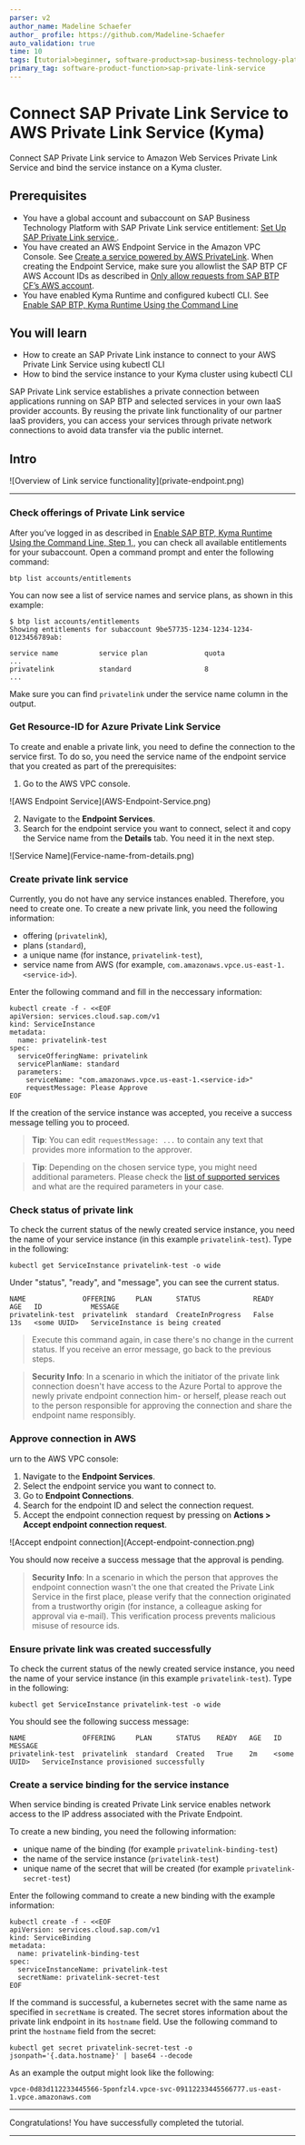 ```yaml
---
parser: v2
author_name: Madeline Schaefer
author_ profile: https://github.com/Madeline-Schaefer
auto_validation: true
time: 10
tags: [tutorial>beginner, software-product>sap-business-technology-platform, software-product-function>sap-btp-cockpit, tutorial>license, software-product-function>sap-private-link-service, software-product-function>sap-btp-command-line-interface]
primary_tag: software-product-function>sap-private-link-service
---
```


# Connect SAP Private Link Service to AWS Private Link Service (Kyma)
<!-- description --> Connect SAP Private Link service to Amazon Web Services Private Link Service and bind the service instance on a Kyma cluster.

## Prerequisites
- You have a global account and subaccount on SAP Business Technology Platform with SAP Private Link service entitlement: [Set Up SAP Private Link service ](private-link-onboarding).
- You have created an AWS Endpoint Service in the Amazon VPC Console. See [Create a service powered by AWS PrivateLink](https://docs.aws.amazon.com/vpc/latest/privatelink/create-endpoint-service.html).
When creating the Endpoint Service, make sure you allowlist the SAP BTP CF AWS Account IDs as described in [Only allow requests from SAP BTP CF’s AWS account](https://help.sap.com/docs/private-link/private-link1/best-practices-for-secure-endpoint-approval-on-aws).
- You have enabled Kyma Runtime and configured kubectl CLI. See [Enable SAP BTP, Kyma Runtime Using the Command Line](https://developers.sap.com/tutorials/btp-cli-setup-kyma-cluster.html)

## You will learn
  - How to create an SAP Private Link instance to connect to your AWS Private Link Service using kubectl CLI
  - How to bind the service instance to your Kyma cluster using kubectl CLI

 SAP Private Link service establishes a private connection between applications running on SAP BTP and selected services in your own IaaS provider accounts. By reusing the private link functionality of our partner IaaS providers, you can access your services through private network connections to avoid data transfer via the public internet.

## Intro
<!-- border -->![Overview of  Link service functionality](private-endpoint.png)

---

### Check offerings of Private Link service


After you’ve logged in as described in [Enable SAP BTP, Kyma Runtime Using the Command Line, Step 1,](https://developers.sap.com/tutorials/btp-cli-setup-kyma-cluster.html), you can check all available entitlements for your subaccount. Open a command prompt and enter the following command:

```Shell/Bash
btp list accounts/entitlements
```

You can now see a list of service names and service plans, as shown in this example:

```Shell/Bash
$ btp list accounts/entitlements
Showing entitlements for subaccount 9be57735-1234-1234-1234-0123456789ab:

service name          service plan              quota
...
privatelink           standard                  8
...
```

Make sure you can find `privatelink` under the service name column in the output.


### Get Resource-ID for Azure Private Link Service


To create and enable a private link, you need to define the connection to the service first. To do so, you need the service name of the endpoint service that you created as part of the prerequisites:

1. Go to the AWS VPC console.
<!-- border -->![AWS Endpoint Service](AWS-Endpoint-Service.png)

2. Navigate to the **Endpoint Services**.
3. Search for the endpoint service you want to connect, select it and copy the Service name from the **Details** tab. You need it in the next step.

<!-- border -->![Service Name](Fervice-name-from-details.png)


### Create private link service


Currently, you do not have any service instances enabled. Therefore, you need to create one. To create a new private link, you need the following information:

- offering (`privatelink`),
- plans (`standard`),
- a unique name (for instance, `privatelink-test`),
- service name from AWS (for example, `com.amazonaws.vpce.us-east-1.<service-id>`).

Enter the following command and fill in the neccessary information:

```Shell/Bash
kubectl create -f - <<EOF
apiVersion: services.cloud.sap.com/v1
kind: ServiceInstance
metadata:
  name: privatelink-test
spec:
  serviceOfferingName: privatelink
  servicePlanName: standard
  parameters:
    serviceName: "com.amazonaws.vpce.us-east-1.<service-id>"
    requestMessage: Please Approve 
EOF
```

If the creation of the service instance was accepted, you receive a success message telling you to proceed.

> **Tip**: You can edit `requestMessage: ...` to contain any text that provides more information to the approver.

> **Tip**: Depending on the chosen service type, you might need additional parameters. Please check the [list of supported services](https://help.sap.com/docs/private-link/private-link1/consume-azure-services-in-sap-btp) and what are the required parameters in your case.


### Check status of private link 


To check the current status of the newly created service instance, you need the name of your service instance (in this example `privatelink-test`). Type in the following:

```Shell/Bash
kubectl get ServiceInstance privatelink-test -o wide
```

Under "status", "ready", and "message", you can see the current status.

```Shell/Bash
NAME              OFFERING     PLAN      STATUS             READY   AGE   ID            MESSAGE
privatelink-test  privatelink  standard  CreateInProgress   False   13s   <some UUID>   ServiceInstance is being created
```

>  Execute this command again, in case there's no change in the current status. If you receive an error message, go back to the previous steps.


> **Security Info**: In a scenario in which the initiator of the private link connection doesn't have access to the Azure Portal to approve the newly private endpoint connection him- or herself, please reach out to the person responsible for approving the connection and share the endpoint name responsibly.


### Approve connection in AWS


urn to the AWS VPC console:

1. Navigate to the **Endpoint Services**.
2. Select the endpoint service you want to connect to.
3. Go to **Endpoint Connections**.
4. Search for the endpoint ID and select the connection request.
5. Accept the endpoint connection request by pressing on **Actions > Accept endpoint connection request**.

<!-- border -->![Accept endpoint connection](Accept-endpoint-connection.png)


You should now receive a success message that the approval is pending.

>**Security Info**: In a scenario in which the person that approves the endpoint connection wasn't the one that created the Private Link Service in the first place, please verify that the connection originated from a trustworthy origin (for instance, a colleague asking for approval via e-mail). This verification process prevents malicious misuse of resource ids.


### Ensure private link was created successfully


To check the current status of the newly created service instance, you need the name of your service instance (in this example `privatelink-test`). Type in the following:

```Shell/Bash
kubectl get ServiceInstance privatelink-test -o wide
```

You should see the following success message:

```Shell/Bash
NAME              OFFERING     PLAN      STATUS    READY   AGE   ID            MESSAGE
privatelink-test  privatelink  standard  Created   True    2m    <some UUID>   ServiceInstance provisioned successfully
```


### Create a service binding for the service instance


When service binding is created Private Link service enables network access to the IP address associated with the Private Endpoint.

To create a new binding, you need the following information:

- unique name of the binding (for example ```privatelink-binding-test```)
- the name of the service instance (```privatelink-test```)
- unique name of the secret that will be created (for example ```privatelink-secret-test```)

Enter the following command to create a new binding with the example information:

```Shell/Bash
kubectl create -f - <<EOF
apiVersion: services.cloud.sap.com/v1
kind: ServiceBinding
metadata:
  name: privatelink-binding-test
spec:
  serviceInstanceName: privatelink-test
  secretName: privatelink-secret-test
EOF
```

If the command is successful, a kubernetes secret with the same name as specified in `secretName` is created. The secret stores information about the private link endpoint in its `hostname` field. Use the following command to print the `hostname` field from the secret:

```Shell/Bash
kubectl get secret privatelink-secret-test -o jsonpath='{.data.hostname}' | base64 --decode
```

As an example the output might look like the following:

```Shell/Bash
vpce-0d83d112233445566-5ponfzl4.vpce-svc-09112233445566777.us-east-1.vpce.amazonaws.com
```

---

Congratulations! You have successfully completed the tutorial.

---
